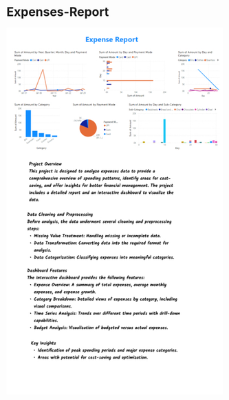# Expenses-Report
![Alt text](https://github.com/sachin0880/Expenses-Report/blob/main/Expense%20Report.jpg)

